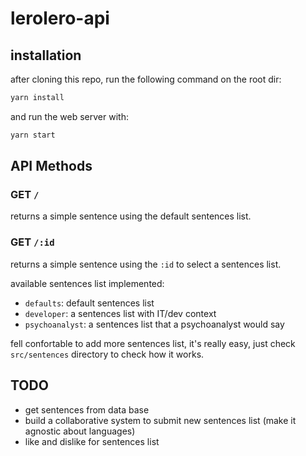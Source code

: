 # lerolero-api

## installation

after cloning this repo, run the following command on the root dir:

```bash
yarn install
```

and run the web server with:

```bash
yarn start
```

## API Methods


### GET `/`

returns a simple sentence using the default sentences list. 

### GET `/:id`

returns a simple sentence using the `:id` to select a sentences list.

available sentences list implemented:

- `defaults`: default sentences list
- `developer`: a sentences list with IT/dev context
- `psychoanalyst`: a sentences list that a psychoanalyst would say

fell confortable to add more sentences list, it's really easy, just check `src/sentences` directory to check how it works.

## TODO

- get sentences from data base
- build a collaborative system to submit new sentences list (make it agnostic about languages)
- like and dislike for sentences list
